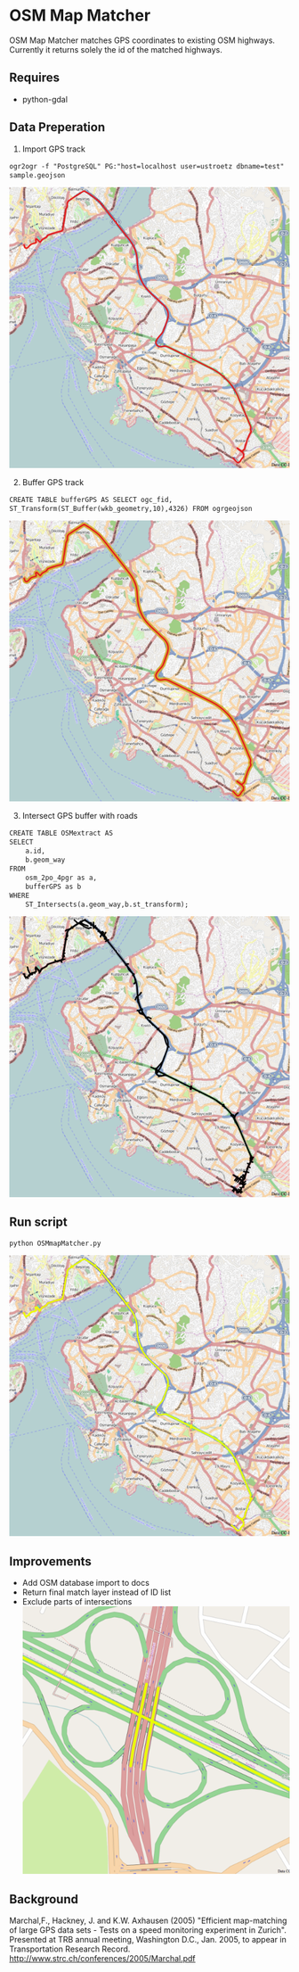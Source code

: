 # OSM Map Matcher
OSM Map Matcher matches GPS coordinates to existing OSM highways. Currently it returns solely the id of the matched highways.

## Requires
* python-gdal

## Data Preperation
1. Import GPS track
```
ogr2ogr -f "PostgreSQL" PG:"host=localhost user=ustroetz dbname=test" sample.geojson
```
![alt tag](images/gps.jpg)


2. Buffer GPS track
```
CREATE TABLE bufferGPS AS SELECT ogc_fid, ST_Transform(ST_Buffer(wkb_geometry,10),4326) FROM ogrgeojson
```
![alt tag](images/buffer.jpg)

3. Intersect GPS buffer with roads
```
CREATE TABLE OSMextract AS
SELECT
    a.id,
    b.geom_way
FROM
    osm_2po_4pgr as a,
    bufferGPS as b
WHERE
    ST_Intersects(a.geom_way,b.st_transform);
```
![alt tag](images/istanbulExtract.jpg)

## Run script
```
python OSMmapMatcher.py
```
![alt tag](images/match.jpg)

## Improvements
* Add OSM database import to docs
* Return final match layer instead of ID list
* Exclude parts of intersections
![alt tag](images/improvements.jpg)


## Background
Marchal,F., Hackney, J. and K.W. Axhausen (2005) "Efficient map-matching of large GPS data sets - Tests on a speed monitoring experiment in Zurich". Presented at TRB annual meeting, Washington D.C., Jan. 2005, to appear in Transportation Research Record.
http://www.strc.ch/conferences/2005/Marchal.pdf
